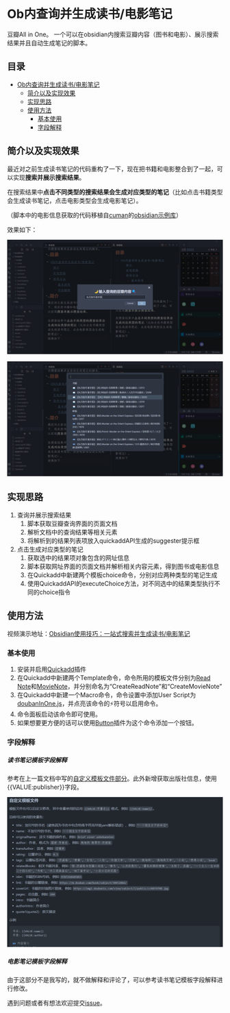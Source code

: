 # Ob内查询并生成读书/电影笔记
豆瓣All in One。
一个可以在obsidian内搜索豆瓣内容（图书和电影）、展示搜索结果并且自动生成笔记的脚本。
## 目录
 - [Ob内查询并生成读书/电影笔记](#Ob内查询并生成读书/电影笔记)
	* [简介以及实现效果](#简介以及实现效果)
	* [实现思路](#实现思路)
	* [使用方法](#使用方法)
	    + [基本使用](#基本使用)
	    + [字段解释](#字段解释)
## 简介以及实现效果
最近对之前生成读书笔记的代码重构了一下，现在把书籍和电影整合到了一起，可以实现**搜索并展示搜索结果**。

在搜索结果中**点击不同类型的搜索结果会生成对应类型的笔记**（比如点击书籍类型会生成读书笔记，点击电影类型会生成电影笔记）。

（脚本中的电影信息获取的代码移植自[cuman](https://github.com/cumany)的[obsidian示例库](https://github.com/cumany/Blue-topaz-examples)）

效果如下：

![](https://github.com/LumosLovegood/myScripts/blob/main/DoubanAllInOne/assets/Snipaste_2022-03-27_13-07-15.png)

![](https://github.com/LumosLovegood/myScripts/blob/main/DoubanAllInOne/assets/Snipaste_2022-03-27_13-07-43.png)

## 实现思路
1. 查询并展示搜索结果
	1. 脚本获取豆瓣查询界面的页面文档
	2. 解析文档中的查询结果等相关元素
	3. 将解析到的结果列表项放入quickaddAPI生成的suggester提示框
2. 点击生成对应类型的笔记
	1. 获取选中的结果项对象包含的网址信息
	2. 脚本获取网址界面的页面文档并解析相关内容元素，得到图书或电影信息
	3. 在Quickadd中新建两个模板choice命令，分别对应两种类型的笔记生成
	4. 使用QuickaddAPI的executeChoice方法，对不同选中的结果类型执行不同的choice指令
## 使用方法
视频演示地址：[Obsidian使用技巧：一站式搜索并生成读书/电影笔记](https://www.bilibili.com/video/BV1E3411W7ZTb)
### 基本使用
1. 安装并启用[Quickadd](https://github.com/chhoumann/quickadd)插件
1. 在Quickadd中新建两个Template命令，命令所用的模板文件分别为[Read Note]()和[MovieNote]()，并分别命名为“CreateReadNote”和“CreateMovieNote”
2. 在Quickadd中新建一个Macro命令，命令设置中添加User Script为[doubanInOne.js]()，并点亮该命令的⚡符号以启用命令。
3. 命令面板启动该命令即可使用。
4. 如果想要更方便的话可以使用[Button](https://github.com/shabegom/buttons)插件为这个命令添加一个按钮。
### 字段解释
##### 读书笔记模板字段解释
参考在上一篇文档中写的[自定义模板文件部分](https://github.com/LumosLovegood/myScripts/tree/main/CreateReadNote#%E8%87%AA%E5%AE%9A%E4%B9%89%E6%A8%A1%E6%9D%BF%E6%96%87%E4%BB%B6)。此外新增获取出版社信息，使用{{VALUE:publisher}}字段。

![](https://github.com/LumosLovegood/myScripts/blob/main/DoubanAllInOne/assets/Pasted%20image%2020220327140217.png)

##### 电影笔记模板字段解释
由于这部分不是我写的，就不做解释和评论了，可以参考读书笔记模板字段解释进行修改。

遇到问题或者有想法欢迎提交[issue](https://github.com/LumosLovegood/myScripts/issues)。
